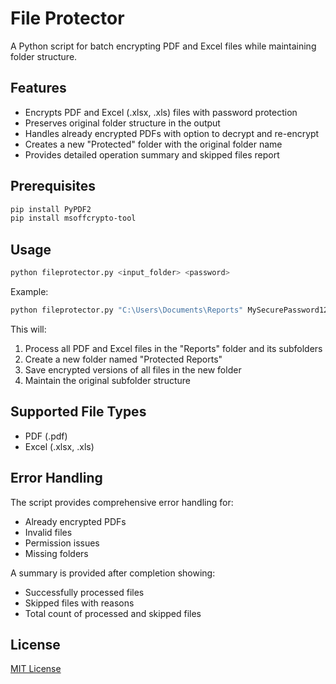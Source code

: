 # File Protector

A Python script for batch encrypting PDF and Excel files while maintaining folder structure.

## Features

- Encrypts PDF and Excel (.xlsx, .xls) files with password protection
- Preserves original folder structure in the output
- Handles already encrypted PDFs with option to decrypt and re-encrypt
- Creates a new "Protected" folder with the original folder name
- Provides detailed operation summary and skipped files report

## Prerequisites

```bash
pip install PyPDF2
pip install msoffcrypto-tool
```

## Usage

```bash
python fileprotector.py <input_folder> <password>
```

Example:
```bash
python fileprotector.py "C:\Users\Documents\Reports" MySecurePassword123
```

This will:
1. Process all PDF and Excel files in the "Reports" folder and its subfolders
2. Create a new folder named "Protected Reports"
3. Save encrypted versions of all files in the new folder
4. Maintain the original subfolder structure

## Supported File Types

- PDF (.pdf)
- Excel (.xlsx, .xls)

## Error Handling

The script provides comprehensive error handling for:
- Already encrypted PDFs
- Invalid files
- Permission issues
- Missing folders

A summary is provided after completion showing:
- Successfully processed files
- Skipped files with reasons
- Total count of processed and skipped files

## License

[MIT License](LICENSE)
